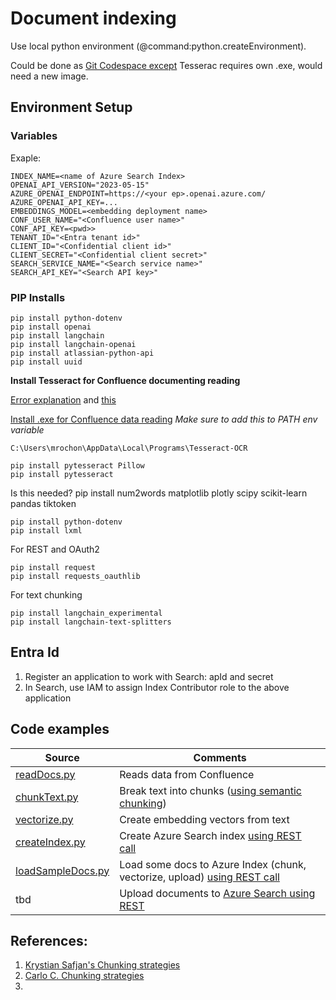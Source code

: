 # Document indexing
Use local python environment (@command:python.createEnvironment).

Could be done as [Git Codespace except](https://docs.github.com/en/codespaces/setting-up-your-project-for-codespaces/adding-a-dev-container-configuration/setting-up-your-python-project-for-codespaces) Tesserac requires own .exe, would need a new image.

## Environment Setup

### Variables

Exaple:

```
INDEX_NAME=<name of Azure Search Index>
OPENAI_API_VERSION="2023-05-15"
AZURE_OPENAI_ENDPOINT=https://<your ep>.openai.azure.com/
AZURE_OPENAI_API_KEY=...
EMBEDDINGS_MODEL=<embedding deployment name>
CONF_USER_NAME="<Confluence user name>"
CONF_API_KEY=<pwd>>
TENANT_ID="<Entra tenant id>"
CLIENT_ID="<Confidential client id>"
CLIENT_SECRET="<Confidential client secret>"
SEARCH_SERVICE_NAME="<Search service name>"
SEARCH_API_KEY="<Search API key>"
```
### PIP Installs

```
pip install python-dotenv
pip install openai
pip install langchain
pip install langchain-openai
pip install atlassian-python-api
pip install uuid
```

**Install Tesseract for Confluence documenting reading**

[Error explanation](https://stackoverflow.com/questions/50951955/pytesseract-tesseractnotfound-error-tesseract-is-not-installed-or-its-not-i) and [this](https://stackoverflow.com/questions/50655738/how-do-i-resolve-a-tesseractnotfounderror)

[Install .exe for Confluence data reading](https://github.com/UB-Mannheim/tesseract/wiki)
*Make sure to add this to PATH env variable*
```
C:\Users\mrochon\AppData\Local\Programs\Tesseract-OCR
```

```
pip install pytesseract Pillow
pip install pytesseract
```

Is this needed?
pip install num2words matplotlib plotly scipy scikit-learn pandas tiktoken

```
pip install python-dotenv
pip install lxml
```

For REST and OAuth2
```
pip install request
pip install requests_oauthlib
```

For text chunking
```
pip install langchain_experimental
pip install langchain-text-splitters
```

## Entra Id

1. Register an application to work with Search: apId and secret
2. In Search, use IAM to assign Index Contributor role to the above application

## Code examples

| Source | Comments |
| --- | --- |
| [readDocs.py](https://github.com/mrochon/python/blob/main/readDocs.py) | Reads data from Confluence |
| [chunkText.py](https://github.com/mrochon/python/blob/main/chunkText.py) | Break text into chunks ([using semantic chunking](https://python.langchain.com/docs/modules/data_connection/document_transformers/semantic-chunker/)) |
| [vectorize.py](https://github.com/mrochon/python/blob/main/vectorize.py) | Create embedding vectors from text |
| [createIndex.py](https://github.com/mrochon/python/blob/main/createIndex.py) | Create Azure Search index [using REST call](https://learn.microsoft.com/en-us/rest/api/searchservice/indexes/create?view=rest-searchservice-2023-11-01&tabs=HTTP)|
| [loadSampleDocs.py](https://github.com/mrochon/python/blob/main/loadSampleDocs.py) | Load some docs to Azure Index (chunk, vectorize, upload) [using REST call](hhttps://learn.microsoft.com/en-us/rest/api/searchservice/documents/?view=rest-searchservice-2023-11-01&tabs=HTTP)|
| tbd | Upload documents to [Azure Search using REST](https://learn.microsoft.com/en-us/rest/api/searchservice/documents/?view=rest-searchservice-2023-11-01&tabs=HTTP) | 


## References:

1. [Krystian Safjan's Chunking strategies](https://safjan.com/from-fixed-size-to-nlp-chunking-a-deep-dive-into-text-chunking-techniques/#google_vignette)
2. [Carlo C. Chunking strategies](https://medium.com/aimonks/chunking-strategies-for-more-effective-rag-through-llm-63ae7b046b46)
3. 